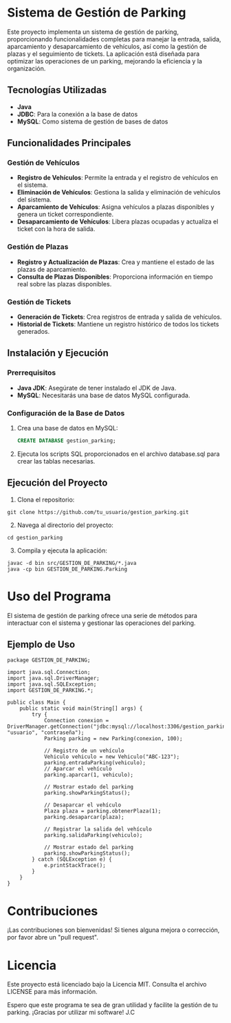 # Sistema de Gestión de Parking

Este proyecto implementa un sistema de gestión de parking, proporcionando funcionalidades completas para manejar la entrada, salida, aparcamiento y desaparcamiento de vehículos, así como la gestión de plazas y el seguimiento de tickets. La aplicación está diseñada para optimizar las operaciones de un parking, mejorando la eficiencia y la organización.

## Tecnologías Utilizadas

- **Java**
- **JDBC**: Para la conexión a la base de datos
- **MySQL**: Como sistema de gestión de bases de datos

## Funcionalidades Principales

### Gestión de Vehículos

- **Registro de Vehículos**: Permite la entrada y el registro de vehículos en el sistema.
- **Eliminación de Vehículos**: Gestiona la salida y eliminación de vehículos del sistema.
- **Aparcamiento de Vehículos**: Asigna vehículos a plazas disponibles y genera un ticket correspondiente.
- **Desaparcamiento de Vehículos**: Libera plazas ocupadas y actualiza el ticket con la hora de salida.

### Gestión de Plazas

- **Registro y Actualización de Plazas**: Crea y mantiene el estado de las plazas de aparcamiento.
- **Consulta de Plazas Disponibles**: Proporciona información en tiempo real sobre las plazas disponibles.

### Gestión de Tickets

- **Generación de Tickets**: Crea registros de entrada y salida de vehículos.
- **Historial de Tickets**: Mantiene un registro histórico de todos los tickets generados.

## Instalación y Ejecución

### Prerrequisitos

- **Java JDK**: Asegúrate de tener instalado el JDK de Java.
- **MySQL**: Necesitarás una base de datos MySQL configurada.

### Configuración de la Base de Datos

1. Crea una base de datos en MySQL:
   ```sql
   CREATE DATABASE gestion_parking;
2. Ejecuta los scripts SQL proporcionados en el archivo database.sql para crear las tablas necesarias.

## Ejecución del Proyecto
1. Clona el repositorio:
````
git clone https://github.com/tu_usuario/gestion_parking.git
````
2. Navega al directorio del proyecto:
````
cd gestion_parking
````
3. Compila y ejecuta la aplicación:
````
javac -d bin src/GESTION_DE_PARKING/*.java
java -cp bin GESTION_DE_PARKING.Parking
````
# Uso del Programa
El sistema de gestión de parking ofrece una serie de métodos para interactuar con el sistema y gestionar las operaciones del parking.

## Ejemplo de Uso

``````
package GESTION_DE_PARKING;

import java.sql.Connection;
import java.sql.DriverManager;
import java.sql.SQLException;
import GESTION_DE_PARKING.*;

public class Main {
    public static void main(String[] args) {
        try {
            Connection conexion = DriverManager.getConnection("jdbc:mysql://localhost:3306/gestion_parking", "usuario", "contraseña");
            Parking parking = new Parking(conexion, 100);
            
            // Registro de un vehículo
            Vehiculo vehiculo = new Vehiculo("ABC-123");
            parking.entradaParking(vehiculo);
            // Aparcar el vehículo
            parking.aparcar(1, vehiculo);
            
            // Mostrar estado del parking
            parking.showParkingStatus();
            
            // Desaparcar el vehículo
            Plaza plaza = parking.obtenerPlaza(1);
            parking.desaparcar(plaza);
            
            // Registrar la salida del vehículo
            parking.salidaParking(vehiculo);
            
            // Mostrar estado del parking
            parking.showParkingStatus();
        } catch (SQLException e) {
            e.printStackTrace();
        }
    }
}
``````


# Contribuciones
¡Las contribuciones son bienvenidas! Si tienes alguna mejora o corrección, por favor abre un "pull request".

# Licencia
Este proyecto está licenciado bajo la Licencia MIT. Consulta el archivo LICENSE para más información.


Espero que este programa te sea de gran utilidad y facilite la gestión de tu parking. ¡Gracias por utilizar mi software! 
J.C
